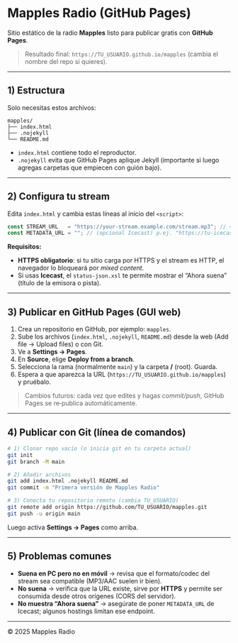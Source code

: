 # Mapples Radio (GitHub Pages)

Sitio estático de la radio **Mapples** listo para publicar gratis con **GitHub Pages**.

> Resultado final: `https://TU_USUARIO.github.io/mapples` (cambia el nombre del repo si quieres).

---

## 1) Estructura
Solo necesitas estos archivos:
```
mapples/
├── index.html
├── .nojekyll
└── README.md
```

- `index.html` contiene todo el reproductor.
- `.nojekyll` evita que GitHub Pages aplique Jekyll (importante si luego agregas carpetas que empiecen con guión bajo).

---

## 2) Configura tu stream
Edita `index.html` y cambia estas líneas al inicio del `<script>`:

```js
const STREAM_URL   = "https://your-stream.example.com/stream.mp3"; // <<— REEMPLAZAR
const METADATA_URL = ""; // (opcional Icecast) p.ej. "https://tu-icecast/status-json.xsl"
```

**Requisitos:**
- **HTTPS obligatorio**: si tu sitio carga por HTTPS y el stream es HTTP, el navegador lo bloqueará por *mixed content*.
- Si usas **Icecast**, el `status-json.xsl` te permite mostrar el “Ahora suena” (título de la emisora o pista).

---

## 3) Publicar en GitHub Pages (GUI web)
1. Crea un repositorio en GitHub, por ejemplo: `mapples`.
2. Sube los archivos (`index.html`, `.nojekyll`, `README.md`) desde la web (Add file → Upload files) o con Git.
3. Ve a **Settings → Pages**.
4. En **Source**, elige **Deploy from a branch**.
5. Selecciona la rama (normalmente `main`) y la carpeta **/** (root). Guarda.
6. Espera a que aparezca la URL (`https://TU_USUARIO.github.io/mapples`) y pruébalo.

> Cambios futuros: cada vez que edites y hagas *commit/push*, GitHub Pages se re‑publica automáticamente.

---

## 4) Publicar con Git (línea de comandos)

```bash
# 1) Clonar repo vacío (o inicia git en tu carpeta actual)
git init
git branch -M main

# 2) Añadir archivos
git add index.html .nojekyll README.md
git commit -m "Primera versión de Mapples Radio"

# 3) Conecta tu repositorio remoto (cambia TU_USUARIO)
git remote add origin https://github.com/TU_USUARIO/mapples.git
git push -u origin main
```

Luego activa **Settings → Pages** como arriba.

---

## 5) Problemas comunes

- **Suena en PC pero no en móvil** → revisa que el formato/codec del stream sea compatible (MP3/AAC suelen ir bien).
- **No suena** → verifica que la URL existe, sirve por **HTTPS** y permite ser consumida desde otros orígenes (CORS del servidor).
- **No muestra “Ahora suena”** → asegúrate de poner `METADATA_URL` de Icecast; algunos hostings limitan ese endpoint.

---

© 2025 Mapples Radio
